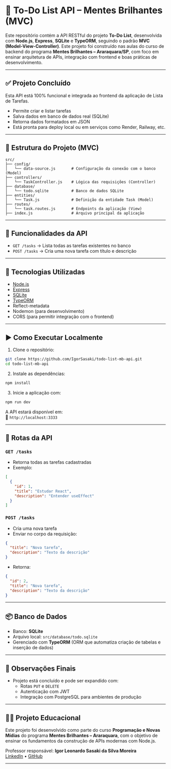 # 🧠 To-Do List API – Mentes Brilhantes (MVC)

Este repositório contém a API RESTful do projeto **To-Do List**, desenvolvida com **Node.js**, **Express**, **SQLite** e **TypeORM**, seguindo o padrão **MVC (Model-View-Controller)**. Este projeto foi construído nas aulas do curso de backend do programa **Mentes Brilhantes – Araraquara/SP**, com foco em ensinar arquitetura de APIs, integração com frontend e boas práticas de desenvolvimento.

---

## ✅ Projeto Concluído

Esta API está 100% funcional e integrada ao frontend da aplicação de Lista de Tarefas.

- Permite criar e listar tarefas
- Salva dados em banco de dados real (SQLite)
- Retorna dados formatados em JSON
- Está pronta para deploy local ou em serviços como Render, Railway, etc.

---

## 📁 Estrutura do Projeto (MVC)

```
src/
├── config/
│   └── data-source.js       # Configuração da conexão com o banco (Model)
├── controllers/
│   └── TaskController.js    # Lógica das requisições (Controller)
├── database/
│   └── todo.sqlite          # Banco de dados SQLite
├── entities/
│   └── Task.js              # Definição da entidade Task (Model)
├── routes/
│   └── task.routes.js       # Endpoints da aplicação (View)
├── index.js                 # Arquivo principal da aplicação
```

---

## 🚀 Funcionalidades da API

- `GET /tasks` → Lista todas as tarefas existentes no banco
- `POST /tasks` → Cria uma nova tarefa com título e descrição

---

## 🧰 Tecnologias Utilizadas

- [Node.js](https://nodejs.org/)
- [Express](https://expressjs.com/)
- [SQLite](https://www.sqlite.org/)
- [TypeORM](https://typeorm.io/)
- Reflect-metadata
- Nodemon (para desenvolvimento)
- CORS (para permitir integração com o frontend)

---

## ▶️ Como Executar Localmente

1. Clone o repositório:

```bash
git clone https://github.com/IgorSasaki/todo-list-mb-api.git
cd todo-list-mb-api
```

2. Instale as dependências:

```bash
npm install
```

3. Inicie a aplicação com:

```bash
npm run dev
```

A API estará disponível em:  
🔗 `http://localhost:3333`

---

## 🔗 Rotas da API

### `GET /tasks`

- Retorna todas as tarefas cadastradas
- Exemplo:

```json
[
  {
    "id": 1,
    "title": "Estudar React",
    "description": "Entender useEffect"
  }
]
```

### `POST /tasks`

- Cria uma nova tarefa
- Enviar no corpo da requisição:

```json
{
  "title": "Nova tarefa",
  "description": "Texto da descrição"
}
```

- Retorna:

```json
{
  "id": 2,
  "title": "Nova tarefa",
  "description": "Texto da descrição"
}
```

---

## 📦 Banco de Dados

- Banco: **SQLite**
- Arquivo local: `src/database/todo.sqlite`
- Gerenciado com **TypeORM** (ORM que automatiza criação de tabelas e inserção de dados)

---

## 📎 Observações Finais

- Projeto está concluído e pode ser expandido com:
  - Rotas `PUT` e `DELETE`
  - Autenticação com JWT
  - Integração com PostgreSQL para ambientes de produção

---

## 👨‍🏫 Projeto Educacional

Este projeto foi desenvolvido como parte do curso **Programação e Novas Mídias** do programa **Mentes Brilhantes – Araraquara**, com o objetivo de ensinar os fundamentos da construção de APIs modernas com Node.js.

Professor responsável: **Igor Leonardo Sasaki da Silva Moreira**  
[LinkedIn](https://www.linkedin.com/in/igor-sasaki) • [GitHub](https://github.com/IgorSasaki)

---
